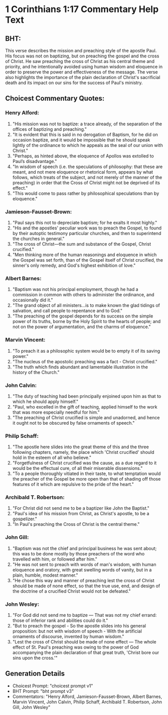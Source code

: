 # 1 Corinthians 1:17 Commentary Help Text

## BHT:
This verse describes the mission and preaching style of the apostle Paul. His focus was not on baptizing, but on preaching the gospel and the cross of Christ. He saw preaching the cross of Christ as his central theme and priority, and he intentionally avoided using human wisdom and eloquence in order to preserve the power and effectiveness of the message. The verse also highlights the importance of the plain declaration of Christ's sacrificial death and its impact on our sins for the success of Paul's ministry.

## Choicest Commentary Quotes:
### Henry Alford:
1. "His mission was not to baptize: a trace already, of the separation of the offices of baptizing and preaching." 
2. "It is evident that this is said in no derogation of Baptism, for he did on occasion baptize, and it would be impossible that he should speak lightly of the ordinance to which he appeals as the seal of our union with Christ."
3. "Perhaps, as hinted above, the eloquence of Apollos was extolled to Paul’s disadvantage."
4. "In wisdom of speech (i.e. the speculations of philosophy: that these are meant, and not mere eloquence or rhetorical form, appears by what follows, which treats of the subject, and not merely of the manner of the preaching) in order that the Cross of Christ might not be deprived of its effect."
5. "This would come to pass rather by philosophical speculations than by eloquence."

### Jamieson-Fausset-Brown:
1. "Paul says this not to depreciate baptism; for he exalts it most highly."
2. "His and the apostles' peculiar work was to preach the Gospel, to found by their autoptic testimony particular churches, and then to superintend the churches in general."
3. "The cross of Christ—the sum and substance of the Gospel, Christ crucified."
4. "Men thinking more of the human reasonings and eloquence in which the Gospel was set forth, than of the Gospel itself of Christ crucified, the sinner's only remedy, and God's highest exhibition of love."

### Albert Barnes:
1. "Baptism was not his principal employment, though he had a commission in common with others to administer the ordinance, and occasionally did it."
2. "The grand object of all ministers...is to make known the glad tidings of salvation, and call people to repentance and to God."
3. "The preaching of the gospel depends for its success on the simple power of its truths, borne by the Holy Spirit to the hearts of people; and not on the power of argumentation, and the charms of eloquence."

### Marvin Vincent:
1. "To preach it as a philosophic system would be to empty it of its saving power."
2. "The nucleus of the apostolic preaching was a fact - Christ crucified."
3. "The truth which finds abundant and lamentable illustration in the history of the Church."

### John Calvin:
1. "The duty of teaching had been principally enjoined upon him as that to which he should apply himself."
2. "Paul, who excelled in the gift of teaching, applied himself to the work that was more especially needful for him."
3. "The preaching of Christ crucified is simple and unadorned, and hence it ought not to be obscured by false ornaments of speech."

### Philip Schaff:
1. "The apostle here slides into the great theme of this and the three following chapters, namely, the place which 'Christ crucified' should hold in the esteem of all who believe." 
2. "Forgetfulness of Christ crucified was the cause, as a due regard to it would be the effectual cure, of all their miserable dissensions."
3. "To a people thoroughly vitiated in their taste, to what temptation would the preacher of the Gospel be more open than that of shading off those features of it which are repulsive to the pride of the heart."

### Archibald T. Robertson:
1. "For Christ did not send me to be a baptizer like John the Baptist." 
2. "Paul's idea of his mission from Christ, as Christ's apostle, to be a gospelizer." 
3. "In Paul's preaching the Cross of Christ is the central theme."

### John Gill:
1. "Baptism was not the chief and principal business he was sent about; this was to be done mostly by those preachers of the word who travelled with him, or followed after him."
2. "He was not sent to preach with words of man's wisdom, with human eloquence and oratory, with great swelling words of vanity, but in a plain, humble, modest manner."
3. "He chose this way and manner of preaching lest the cross of Christ should be made of none effect, so that the true use, end, and design of the doctrine of a crucified Christ would not be defeated."

### John Wesley:
1. "For God did not send me to baptize — That was not my chief errand: those of inferior rank and abilities could do it."
2. "But to preach the gospel - So the apostle slides into his general proposition: but not with wisdom of speech - With the artificial ornaments of discourse, invented by human wisdom."
3. "Lest the cross of Christ should be made of none effect — The whole effect of St. Paul's preaching was owing to the power of God accompanying the plain declaration of that great truth, 'Christ bore our sins upon the cross.'"


## Generation Details
- Choicest Prompt: "choicest prompt v1"
- BHT Prompt: "bht prompt v3"
- Commentators: "Henry Alford, Jamieson-Fausset-Brown, Albert Barnes, Marvin Vincent, John Calvin, Philip Schaff, Archibald T. Robertson, John Gill, John Wesley"
